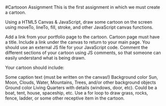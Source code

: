 #Cartooon Assignment
This is the first assignment in which we must create a cartoon.

Using a HTML5 Canvas & JavaScript, draw some cartoon on the screen using moveTo, lineTo, fill, stroke, and other JavaScript canvas functions.

Add a link from your portfolio page to the cartoon.
Cartoon page must have a title. Include a link under the canvas to return to your main page.
You should use an external JS file for your JavaScript code.
Comment the different sections of your cartoon using JS comments, so that someone can easily understand what is being drawn.

Your cartoon should include:

Some caption text (must be written on the canvas!)
Background color
Sun, Moon, Clouds, Water, Mountains, Trees, and/or other background objects
Ground color
Living Quarters with details (windows, door, etc). Could be a boat, tent, house, spaceship, etc.
Use a for loop to draw grass, rocks, fence, ladder, or some other receptive item in the cartoon.
